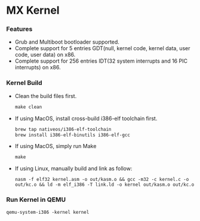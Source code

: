 # MX Kernel

### Features

- Grub and Multiboot bootloader supported.
- Complete support for 5 entries GDT(null, kernel code, kernel data, user code, user data) on x86.
- Complete support for 256 entries IDT(32 system interrupts and 16 PIC interrupts) on x86.

### Kernel Build

- Clean the build files first.

  ```makefile
  make clean
  ```

- If using MacOS, install cross-build i386-elf toolchain first.

  ```bash
  brew tap nativeos/i386-elf-toolchain 
  brew install i386-elf-binutils i386-elf-gcc
  ```

- If using MacOS, simply run Make

  ```makefile
  make
  ```

- If using Linux, manually build and link as follow:

  ```shell
  nasm -f elf32 kernel.asm -o out/kasm.o && gcc -m32 -c kernel.c -o out/kc.o && ld -m elf_i386 -T link.ld -o kernel out/kasm.o out/kc.o
  ```

### Run Kernel in QEMU

```shell
qemu-system-i386 -kernel kernel
```

